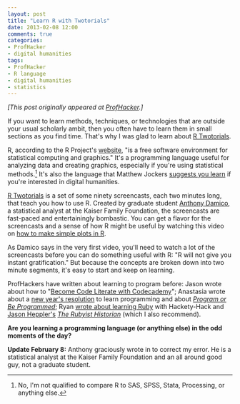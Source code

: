 ```yaml
---
layout: post
title: "Learn R with Twotorials"
date: 2013-02-08 12:00
comments: true
categories: 
- ProfHacker
- digital humanities
tags: 
- ProfHacker 
- R language
- digital humanities
- statistics
---
```


*[This post originally appeared at [ProfHacker][].]*

If you want to learn methods, techniques, or technologies that are
outside your usual scholarly ambit, then you often have to learn them in
small sections as you find time. That's why I was glad to learn about [R
Twotorials][].

R, according to the R Project's [website][], "is a free software
environment for statistical computing and graphics." It's a programming
language useful for analyzing data and creating graphics, especially if
you're using statistical methods.[^1] It's also the language that
Matthew Jockers [suggests you learn][] if you're interested in digital
humanities.

[R Twotorials][] is a set of some ninety screencasts, each two minutes
long, that teach you how to use R. Created by graduate student [Anthony
Damico][], a statistical analyst at the Kaiser Family Foundation, the
screencasts are fast-paced and entertainingly bombastic. You can get a
flavor for the screencasts and a sense of how R might be useful by
watching this video on [how to make simple plots in R][].

As Damico says in the very first video, you'll need to watch a lot of
the screencasts before you can do something useful with R: "R will not
give you instant gratification." But because the concepts are broken
down into two minute segments, it's easy to start and keep on learning.

ProfHackers have written about learning to program before: Jason wrote
about how to "[Become Code Literate with Codecademy][]"; Anastasia wrote
about a [new year's resolution][] to learn programming and about
*[Program or Be Programmed][]*; Ryan [wrote about learning Ruby][] with
Hackety-Hack and [Jason Heppler's][] *[The Rubyist Historian][]* (which
I also recommend).

**Are you learning a programming language (or anything else) in the odd
moments of the day?**

**Update February 8:** Anthony graciously wrote in to correct my error.
He is a statistical analyst at the Kaiser Family Foundation and an all
around good guy, not a graduate student.

[^1]: No, I'm not qualified to compare R to SAS, SPSS, Stata, 
Processing, or anything else.

  [ProfHacker]: http://chronicle.com/blogs/profhacker/learn-r-with-twotorials/45843
  [R Twotorials]: http://www.twotorials.com/
  [website]: http://www.r-project.org/
  [suggests you learn]: http://www.matthewjockers.net/2013/01/03/advice-for-dh-newbies/
  [Anthony Damico]: http://www.asdfree.com/p/about-faq.html
  [how to make simple plots in R]: http://www.screenr.com/XeS8
  [Become Code Literate with Codecademy]: http://chronicle.com/blogs/profhacker/become-code-literate-with-codecademy/36088
  [new year's resolution]: http://chronicle.com/blogs/profhacker/code-year/37845
  [Program or Be Programmed]: http://chronicle.com/blogs/profhacker/program-or-be-programmed/37448
  [wrote about learning Ruby]: http://chronicle.com/blogs/profhacker/more-hackety-hack-less-yackety-yack-ruby-for-humanists/30175
  [Jason Heppler's]: http://jasonheppler.org/
  [The Rubyist Historian]: http://hepplerj.github.com/rubyist-historian/
